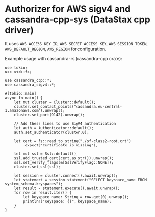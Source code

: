 # Authorizer for AWS sigv4 and cassandra-cpp-sys (DataStax cpp driver)

It uses `AWS_ACCESS_KEY_ID`, `AWS_SECRET_ACCESS_KEY`, `AWS_SESSION_TOKEN`, `AWS_DEFAULT_REGION`, `AWS_REGION` for configuration.

Example usage with cassandra-rs (cassandra-cpp crate):
```
use tokio;
use std::fs;

use cassandra_cpp::*;
use cassandra_sigv4::*;

#[tokio::main]
async fn main() {
    let mut cluster = Cluster::default();
    cluster.set_contact_points("cassandra.eu-central-1.amazonaws.com").unwrap();
    cluster.set_port(9142).unwrap();

    // Add these lines to use SigV4 authentication
    let auth = Authenticator::default();
    auth.set_authenticator(cluster.0);

    let cert = fs::read_to_string("./sf-class2-root.crt")
        .expect("Certificate is missing");

    let mut ssl = Ssl::default();
    ssl.add_trusted_cert(cert.as_str()).unwrap();
    ssl.set_verify_flags(&[SslVerifyFlag::NONE]);
    cluster.set_ssl(ssl);

    let session = cluster.connect().await.unwrap();
    let statement = session.statement("SELECT keyspace_name FROM system_schema.keyspaces");
    let result = statement.execute().await.unwrap();
    for row in result.iter() {
        let keyspace_name: String = row.get(0).unwrap();
        println!("Keyspace: {}", keyspace_name);
    }
}

```
